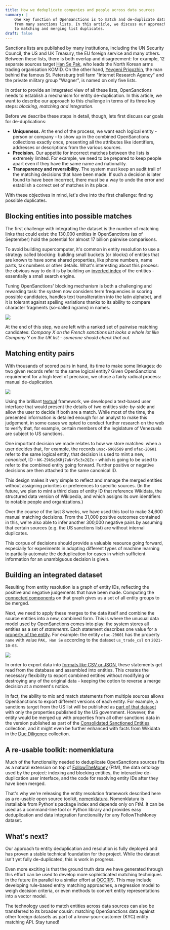 ```yaml
---
title: How we deduplicate companies and people across data sources
summary: |
    One key function of OpenSanctions is to match and de-duplicate data 
    from many sanctions lists. In this article, we discuss our approach
    to matching and merging list duplicates.
draft: false
---
```


Sanctions lists are published by many institutions, including the UN Security Council, the US and UK Treasury, the EU foreign service and many others. Between these lists, there is both overlap and disagreement: for example, 12 separate sources target [Han Se Pak](https://opensanctions.org/entities/NK-Z9kSq8KRj7uNrV5c3x2QZx/), who leads the North Korean arms trading organisation KOMID. On the other hand, [Yevgeni Prigozhin](https://opensanctions.org/entities/NK-ewCHMoMiX5iEkXoj7YxGsz/), the man behind the famous St. Petersburg troll farm "Internet Research Agency" and the private military group "Wagner", is named on only five lists.

In order to provide an integrated view of all these lists, OpenSanctions needs to establish a mechanism for entity de-duplication. In this article, we want to describe our approach to this challenge in terms of its three key steps: *blocking, matching and integration*.

Before we describe these steps in detail, though, lets first discuss our goals for de-duplications:

* **Uniqueness.** At the end of the process, we want each logical entity - person or company - to show up in the combined OpenSanctions collections exactly once, presenting all the attributes
like identifiers, addresses or descriptions from the various sources.
* **Precision.** Our appetite for incorrect matches between the lists is extremely limited. For example, we need to be prepared to keep people apart even if they have the same name and nationality.
* **Transparency and reversibility.** The system must keep an audit trail of the matching decisions that have been made. If such a decision is later found to have been incorrect, there must be a way to undo the error and establish a correct set of matches in its place.

With these objectives in mind, let's dive into the first challenge: finding possible duplicates.

## Blocking entities into possible matches

The first challenge with integrating the dataset is the number of matching links that could exist: the 130,000 entities in OpenSanctions (as of September) hold the potential for almost 17 billion pairwise comparisons.

To avoid building supercomputer, it's common in entity resolution to use a strategy called blocking: building small buckets (or blocks) of entities that are known to have some shared properties, like phone numbers, name parts, tax numbers or other details. What's interesting about this process: the obvious way to do it is by building an [inverted index](https://en.wikipedia.org/wiki/Inverted_index) of the entities - essentially a small search engine. 

Tuning OpenSanctions' blocking mechanism is both a challenging and rewarding task: the system now considers term frequencies in scoring possible candidates, handles text transliteration into the latin alphabet, and it is tolerant against spelling variations thanks to its ability to compare character fragments (so-called ngrams) in names.

<a href="https://assets.pudo.org/opensanctions/images/blocking.png">
    <img class="img-fluid" src="https://assets.pudo.org/opensanctions/images/blocking.png">
</a>

At the end of this step, we are left with a ranked set of pairwise matching candidates: *Company X on the French sanctions list looks a whole lot like Company Y on the UK list - someone should check that out.*

## Matching entity pairs

With thousands of scored pairs in hand, its time to make some linkages: do two given records refer to the same logical entity? Given OpenSanctions requirement for a high level of precision, we chose a fairly radical process: manual de-duplication.

<a href="https://assets.pudo.org/opensanctions/images/matching2.png">
    <img class="img-fluid" src="https://assets.pudo.org/opensanctions/images/matching2.png">
</a>

Using the brilliant [textual](https://github.com/willmcgugan/textual) framework, we developed a text-based user interface that would present the details of two entities side-by-side and allow the user to decide if both are a match. While most of the time, the presented information is detailed enough for an analyst to make this judgement, in some cases we opted to conduct further research on the web to verify that, for example, certain members of the legislature of Venezuela are subject to US sanctions.

One important decision we made relates to how we store matches: when a user decides that, for example, the records `unsc-6908589` and `ofac-20601` refer to the same logical entity, that decision is used to mint a new, *canonical*, ID - `NK-Z9kSq8KRj7uNrV5c3x2QZx` - which is going to be used to refer to the combined entity going forward. Further positive or negative decisions are then attached to the same canonical ID.

This design makes it very simple to reflect and manage the merged entities without assigning priorities or preferences to specific sources. (In the future, we plan to mint a third class of entity ID that reference Wikidata, the structured data version of Wikipedia, and which assigns its own identifiers to notable people and organizations.)

Over the course of the last 8 weeks, we have used this tool to make 34,600 manual matching decisions. From the 31,000 positive outcomes contained in this, we're also able to infer another 300,000 negative pairs by assuming that certain sources (e.g. the US sanctions list) are without internal duplicates.

This corpus of decisions should provide a valuable resource going forward, especially for experiments in adopting different types of machine learning to partially automate the deduplication for cases in which sufficient information for an unambiguous decision is given.

## Building an integrated dataset

Resulting from entity resolution is a graph of entity IDs, reflecting the positive and negative judgements that have been made. Computing the [connected components](https://en.wikipedia.org/wiki/Component_(graph_theory)) on that graph gives us a set of all entity groups to be merged.

Next, we need to apply these merges to the data itself and combine the source entities into a new, combined form. This is where the unusual data model used by OpenSanctions comes into play: the system stores all entities as a set of *statements*. Each statement describes one value for a [property of the entity](/reference/#schema). For example: the entity `ofac-20601` has the property `name` with value `PAK, Han Se` according to the dataset `us_trade_csl` on `2021-10-03`.

<a href="https://assets.pudo.org/opensanctions/images/statements2.png">
    <img class="img-fluid" src="https://assets.pudo.org/opensanctions/images/statements2.png">
</a>

In order to export data into [formats like CSV or JSON](/docs/usage/), these statements get read from the database and assembled into entities. This creates the necessary flexibility to export combined entities without modifying or destroying any of the original data - keeping the option to reverse a merge decision at a moment's notice.

In fact, the ability to mix and match statements from multiple sources allows OpenSanctions to export different versions of each entity. For example, a sanctions target from the US list will be published as [part of that dataset](/datasets/us_ofac_sdn/) with only the properties published by the US government. However, the entity would be merged up with properties from all other sanctions data in the version published as part of the [Consolidated Sanctioned Entities](/datasets/sanctions/) collection, and it might even be further enhanced with facts from Wikidata in the [Due Diligence](/datasets/default/) collection.

## A re-usable toolkit: nomenklatura 

Much of the functionality needed to deduplicate OpenSanctions sources fits as a natural extension on top of [FollowTheMoney](https://followthemoney.readthedocs.io/en/latest/index.html) (FtM), the data ontology used by the project: indexing and blocking entities, the interactive de-duplication user interface, and the code for resolving entity IDs after they have been merged.

That's why we're releasing the entity resolution framework described here as a re-usable open source toolkit, [nomenklatura](https://github.com/pudo/nomenklatura). Nomenklatura is installable from Python's package index and depends only on FtM. It can be used as a command-line tool or Python library and provides easy deduplication and data integration functionality for any FollowTheMoney dataset.

## What's next?

Our approach to entity deduplication and resolution is fully deployed and has proven a stable technical foundation for the project. While the dataset isn't yet fully de-duplicated, this is work in progress.

Even more exciting is that the ground truth data we have generated through this effort can be used to develop more sophisticated matching techniques in the future (in parallel to a similar effort at [OCCRP](https://github.com/alephdata/followthemoney-compare)). This may include developing rule-based entity matching approaches, a regression model to weigh decision criteria, or even methods to convert entity representations into a vector model.

The technology used to match entities across data sources can also be transferred to its broader cousin: matching OpenSanctions data against other foreign datasets as part of a know-your-customer (KYC) entity matching API. Stay tuned!



